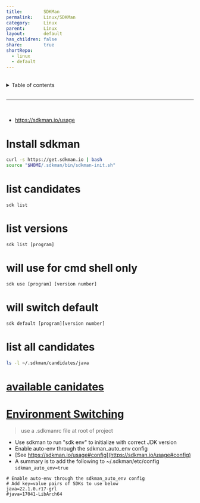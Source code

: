 ```yaml
---
title:        SDKMan
permalink:    Linux/SDKMan
category:     Linux
parent:       Linux
layout:       default
has_children: false
share:        true
shortRepo:
  - linux
  - default    
---
```



<br/>    

<details markdown="block">    
<summary>    
Table of contents    
</summary>    
{: .text-delta }    
1. TOC    
{:toc}    
</details>    

<br/>    

***    

<br/>    

- https://sdkman.io/usage

# Install sdkman

```bash    
curl -s https://get.sdkman.io | bash     
source "$HOME/.sdkman/bin/sdkman-init.sh"     
```    

# list candidates

```shell    
sdk list     
```    

# list versions

```shell    
sdk list [program]     
```    

# will use for cmd shell only

```shell    
sdk use [program] [version number]     
```    

# will switch default

```shell    
sdk default [program][version number]     
```    

# list all candidates

```bash    
ls -l ~/.sdkman/candidates/java    
```    

# [available canidates](https://api.sdkman.io/2/candidates/java/Darwin/versions/list?installed=)  

# [Environment Switching](https://sdkman.io/usage)

> use a .sdkmanrc file at root of project

- Use sdkman to run "sdk env" to initialize with correct JDK version
- Enable auto-env through the sdkman_auto_env config
- [See https://sdkman.io/usage#config](https://sdkman.io/usage#config)
- A summary is to add the following to ~/.sdkman/etc/config
  ```sdkman_auto_env=true```

```text
# Enable auto-env through the sdkman_auto_env config
# Add key=value pairs of SDKs to use below
java=22.1.0.r17-grl
#java=17041-LibArch64
```
